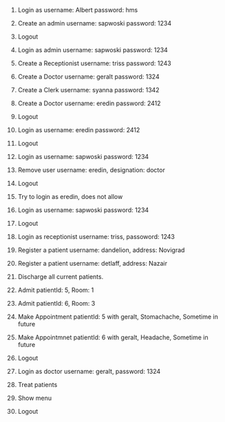 1.  Login as username: Albert password: hms
2.  Create an admin username: sapwoski password: 1234
3.  Logout
4.  Login as admin username: sapwoski password: 1234
5.  Create a Receptionist username: triss password: 1243
6.  Create a Doctor username: geralt password: 1324
7.  Create a Clerk username: syanna password: 1342
8.  Create a Doctor username: eredin password: 2412
9.  Logout
10. Login as username: eredin password: 2412
11. Logout
12. Login as username: sapwoski password: 1234
13. Remove user username: eredin, designation: doctor
14. Logout
15. Try to login as eredin, does not allow
16. Login as username: sapwoski password: 1234
17. Logout

17. Login as receptionist username: triss, passoword: 1243
18. Register a patient username: dandelion, address: Novigrad
19. Register a patient username: detlaff, address: Nazair
20. Discharge all current patients.
21. Admit patientId: 5, Room: 1
22. Admit patientId: 6, Room: 3
23. Make Appointment patientId: 5 with geralt, Stomachache, Sometime in future
24. Make Appointmnet patientId: 6 with geralt, Headache, Sometime in future
25. Logout

26. Login as doctor username: geralt, password: 1324
27. Treat patients
28. Show menu
29. Logout
